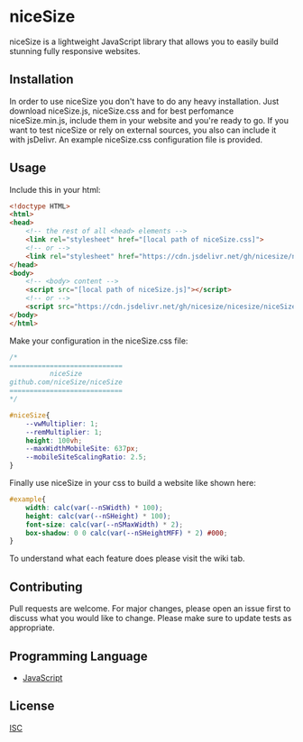 # niceSize

niceSize is a lightweight JavaScript library that allows you to easily build stunning fully responsive websites.

## Installation

In order to use niceSize you don't have to do any heavy installation. Just download niceSize.js, niceSize.css and for best perfomance niceSize.min.js, include them in your website and you're ready to go. If you want to test niceSize or rely on external sources, you also can include it with jsDelivr. An example niceSize.css configuration file is provided.

## Usage

Include this in your html:
```html
<!doctype HTML>
<html>
<head>
    <!-- the rest of all <head> elements -->
    <link rel="stylesheet" href="[local path of niceSize.css]">
    <!-- or -->
    <link rel="stylesheet" href="https://cdn.jsdelivr.net/gh/nicesize/nicesize/niceSize.css">
</head>
<body>
    <!-- <body> content -->
    <script src="[local path of niceSize.js]"></script>
    <!-- or -->
    <script src="https://cdn.jsdelivr.net/gh/nicesize/nicesize/niceSize.min.js"></script>
</body>
</html>
```
Make your configuration in the niceSize.css file:
```css
/*
============================
          niceSize
github.com/niceSize/niceSize
============================
*/

#niceSize{
    --vwMultiplier: 1;
    --remMultiplier: 1;
    height: 100vh;
    --maxWidthMobileSite: 637px;
    --mobileSiteScalingRatio: 2.5;
}

```
Finally use niceSize in your css to build a website like shown here:
```css
#example{
    width: calc(var(--nSWidth) * 100);
    height: calc(var(--nSHeight) * 100);
    font-size: calc(var(--nSMaxWidth) * 2);
    box-shadow: 0 0 calc(var(--nSHeightMFF) * 2) #000;
}
```
To understand what each feature does please visit the wiki tab.

## Contributing

Pull requests are welcome. For major changes, please open an issue first to discuss what you would like to change.
Please make sure to update tests as appropriate.

## Programming Language
- [JavaScript](https://www.w3schools.com/js/DEFAULT.asp)

## License
[ISC](https://opensource.org/licenses/ISC)
